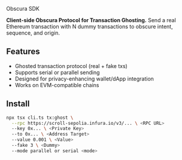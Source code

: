 Obscura SDK

**Client-side Obscura Protocol for Transaction Ghosting.**
Send a real Ethereum transaction with N dummy transactions to obscure intent, sequence, and origin.

## Features

- Ghosted transaction protocol (real + fake txs)
- Supports serial or parallel sending
- Designed for privacy-enhancing wallet/dApp integration
- Works on EVM-compatible chains

## Install

```bash
npx tsx cli.ts tx:ghost \
  --rpc https://scroll-sepolia.infura.io/v3/... \ <RPC URL>
  --key 0x... \ <Private Key>
  --to 0x... \ <Address Target>
  --value 0.001 \ <Value>
  --fake 3 \ <Dummy>
  --mode parallel or serial <mode>
```

